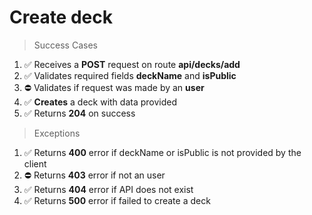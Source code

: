 # Create deck

> Success Cases

1. ✅ Receives a **POST** request on route **api/decks/add**
2. ✅ Validates required fields **deckName** and **isPublic**
3. ⛔️ Validates if request was made by an **user**
4. ✅ **Creates** a deck with data provided
5. ✅ Returns **204** on success

> Exceptions

1. ✅ Returns **400** error if deckName or isPublic is not provided by the client
2. ⛔️ Returns **403** error if not an user
3. ✅ Returns **404** error if API does not exist
4. ✅ Returns **500** error if failed to create a deck
